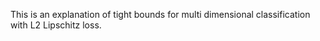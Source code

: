 This is an explanation of tight bounds for multi dimensional classification with L2 Lipschitz loss.
